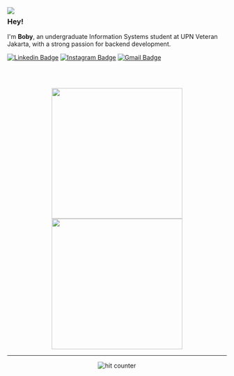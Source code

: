 <img align="left" src="https://github.com/user-attachments/assets/de74ff21-fe52-4fd8-8844-5c986054f113">

### Hey!

I'm **Boby**, an undergraduate Information Systems student at UPN Veteran Jakarta, with a strong passion for backend development.

[![Linkedin Badge](https://img.shields.io/badge/-LinkedIn-blue?style=flat-square&logo=Linkedin&logoColor=white&link=https://www.linkedin.com/in/muhammad-boby-pratama/)](https://www.linkedin.com/in/muhammad-boby-pratama/)
[![Instagram Badge](https://img.shields.io/badge/-Instagram-e4405f?style=flat-square&logo=Instagram&logoColor=white&link=https://www.instagram.com/3bobyy/)](https://www.instagram.com/3bobyy/)
[![Gmail Badge](https://img.shields.io/badge/-Gmail-d14836?style=flat-square&logo=Gmail&logoColor=white&link=bobyjakarta4@gmail.com)](mailto:bobyjakarta4@gmail.com)

<br><br>

<p align="center">
  <img src="https://github-readme-stats.vercel.app/api?username=MBobyPratama&show_icons=true&theme=bear" width="300">
  <img src="https://github-readme-streak-stats.herokuapp.com?user=MBobyPratama&theme=dark&hide_border=true" width="300">
</p>

---

<div align="center">
<p></p>
<img src="https://profile-counter.glitch.me/MBobyPratama/count.svg" alt="hit counter" align="center">
</div>
